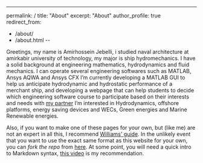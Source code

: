 ---
permalink: /
title: "About"
excerpt: "About"
author_profile: true
redirect_from: 
  - /about/
  - /about.html
--

Greetings, my name is Amirhossein Jebelli, i studied  naval architecture at amirkabir university of technology, my major is ship hydromechanics. I have a solid background at engineering mathematics, hydrodynamics and fluid mechanics. I can operate several engineering softwares such as MATLAB, Ansys AQWA and Ansys CFX
I’m currently developing a MATLAB GUI to help us anticipate hydrodynamic and hydrostatic performance of a merchant ship, and developing a webpage that can help students to decide which engineering software course to participate based on their interests and needs with [my partner](https://fnegari.github.io/)
I’m interested in Hydrodynamics, offshore platforms, energy saving devices and WECs, Green energies and Marine Renewable energies.



Also, if you want to make one of these pages for your own, but (like me) are not an expert in all this, I recommend [Williams' guide](https://jayrobwilliams.com/posts/2020/06/academic-website/). In the unlikely event that you want to use the exact same format as this website for your own, you can *fork the repo* from [here](https://github.com/amirhosseinjebelli/amirhosseinjebelli.github.io). At some point, you will need a quick intro to Markdown syntax, [this video](https://www.youtube.com/watch?v=HUBNt18RFbo) is my recommendation.

